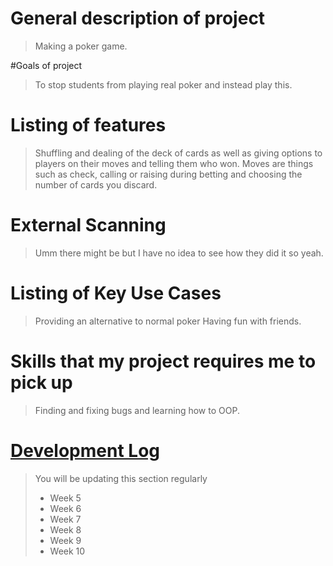 # General description of project
> Making a poker game.

#Goals of project
> To stop students from playing real poker and instead play this.

# Listing of features
> Shuffling and dealing of the deck of cards as well as giving options to players on their moves and telling them who won.
> Moves are things such as check, calling or raising during betting and choosing the number of cards you discard.

# External Scanning
> Umm there might be but I have no idea to see how they did it so yeah.

# Listing of Key Use Cases
> Providing an alternative to normal poker
> Having fun with friends.

# Skills that my project requires me to pick up
> Finding and fixing bugs and learning how to OOP.

# [Development Log](/devlog.md)
> You will be updating this section regularly
> - Week 5
> - Week 6
> - Week 7
> - Week 8
> - Week 9
> - Week 10
